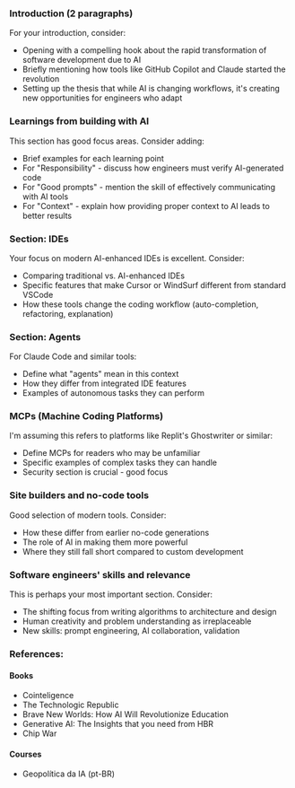 ### Introduction (2 paragraphs)

For your introduction, consider:

- Opening with a compelling hook about the rapid transformation of software development due to AI
- Briefly mentioning how tools like GitHub Copilot and Claude started the revolution
- Setting up the thesis that while AI is changing workflows, it's creating new opportunities for engineers who adapt

### Learnings from building with AI

This section has good focus areas. Consider adding:

- Brief examples for each learning point
- For "Responsibility" - discuss how engineers must verify AI-generated code
- For "Good prompts" - mention the skill of effectively communicating with AI tools
- For "Context" - explain how providing proper context to AI leads to better results

### Section: IDEs

Your focus on modern AI-enhanced IDEs is excellent. Consider:

- Comparing traditional vs. AI-enhanced IDEs
- Specific features that make Cursor or WindSurf different from standard VSCode
- How these tools change the coding workflow (auto-completion, refactoring, explanation)

### Section: Agents

For Claude Code and similar tools:

- Define what "agents" mean in this context
- How they differ from integrated IDE features
- Examples of autonomous tasks they can perform

### MCPs (Machine Coding Platforms)

I'm assuming this refers to platforms like Replit's Ghostwriter or similar:

- Define MCPs for readers who may be unfamiliar
- Specific examples of complex tasks they can handle
- Security section is crucial - good focus

### Site builders and no-code tools

Good selection of modern tools. Consider:

- How these differ from earlier no-code generations
- The role of AI in making them more powerful
- Where they still fall short compared to custom development

### Software engineers' skills and relevance

This is perhaps your most important section. Consider:

- The shifting focus from writing algorithms to architecture and design
- Human creativity and problem understanding as irreplaceable
- New skills: prompt engineering, AI collaboration, validation



### References:

#### Books

- Cointeligence
- The Technologic Republic
- Brave New Worlds: How AI Will Revolutionize Education
- Generative AI: The Insights that you need from HBR
- Chip War

#### Courses

- Geopolítica da IA (pt-BR)

